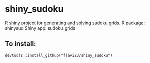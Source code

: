 # shiny_sudoku
R shiny project for generating and solving sudoku grids.
R package: shinysud
Shiny app: sudoku_grids

## To install: 
```devtools::install_github("flavi23/shiny_sudoku")```
